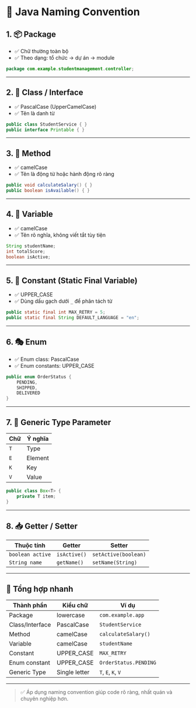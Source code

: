 # 🧠 Java Naming Convention

## 1. 📦 Package

- ✅ Chữ thường toàn bộ
- ✅ Theo dạng: tổ chức → dự án → module

```java
package com.example.studentmanagement.controller;
```

---

## 2. 🧱 Class / Interface

- ✅ PascalCase (UpperCamelCase)
- ✅ Tên là danh từ

```java
public class StudentService { }
public interface Printable { }
```

---

## 3. 🔧 Method

- ✅ camelCase
- ✅ Tên là động từ hoặc hành động rõ ràng

```java
public void calculateSalary() { }
public boolean isAvailable() { }
```

---

## 4. 🧮 Variable

- ✅ camelCase
- ✅ Tên rõ nghĩa, không viết tắt tùy tiện

```java
String studentName;
int totalScore;
boolean isActive;
```

---

## 5. 🧊 Constant (Static Final Variable)

- ✅ UPPER_CASE
- ✅ Dùng dấu gạch dưới `_` để phân tách từ

```java
public static final int MAX_RETRY = 5;
public static final String DEFAULT_LANGUAGE = "en";
```

---

## 6. 🎭 Enum

- ✅ Enum class: PascalCase
- ✅ Enum constants: UPPER_CASE

```java
public enum OrderStatus {
    PENDING,
    SHIPPED,
    DELIVERED
}
```

---

## 7. 🧬 Generic Type Parameter

| Chữ | Ý nghĩa  |
|------|---------|
| `T`  | Type     |
| `E`  | Element  |
| `K`  | Key      |
| `V`  | Value    |

```java
public class Box<T> {
    private T item;
}
```

---

## 8. 📥 Getter / Setter

| Thuộc tính        | Getter        | Setter                |
|-------------------|---------------|------------------------|
| `boolean active`  | `isActive()`  | `setActive(boolean)`  |
| `String name`     | `getName()`   | `setName(String)`     |

---

## 📌 Tổng hợp nhanh

| Thành phần       | Kiểu chữ     | Ví dụ                     |
|------------------|--------------|---------------------------|
| Package          | lowercase     | `com.example.app`         |
| Class/Interface  | PascalCase    | `StudentService`          |
| Method           | camelCase     | `calculateSalary()`       |
| Variable         | camelCase     | `studentName`             |
| Constant         | UPPER_CASE    | `MAX_RETRY`               |
| Enum constant    | UPPER_CASE    | `OrderStatus.PENDING`     |
| Generic Type     | Single letter | `T`, `E`, `K`, `V`         |

---

> ✅ Áp dụng naming convention giúp code rõ ràng, nhất quán và chuyên nghiệp hơn.